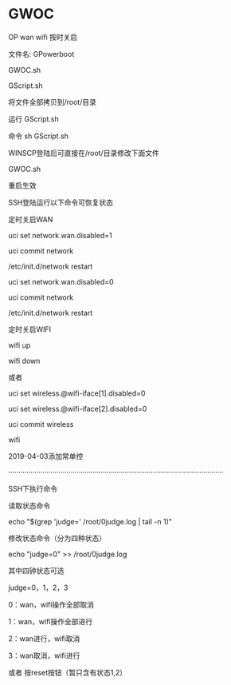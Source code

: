 # GWOC
OP wan wifi 按时关启

文件名:
GPowerboot

GWOC.sh

GScript.sh


将文件全部拷贝到/root/目录

运行 GScript.sh

命令 sh GScript.sh

WINSCP登陆后可直接在/root/目录修改下面文件

GWOC.sh

重启生效

SSH登陆运行以下命令可恢复状态

定时关启WAN

uci set network.wan.disabled=1

uci commit network

/etc/init.d/network restart

uci set network.wan.disabled=0

uci commit network

/etc/init.d/network restart

定时关启WIFI

wifi up

wifi down

或者

uci set wireless.@wifi-iface[1].disabled=0

uci set wireless.@wifi-iface[2].disabled=0

uci commit wireless

wifi

2019-04-03添加常单控

···········································································································

SSH下执行命令

读取状态命令

echo "$(grep 'judge=' /root/0judge.log | tail -n 1)"

修改状态命令（分为四种状态）

echo "judge=0" >> /root/0judge.log

其中四钟状态可选

judge=0，1，2，3

0：wan，wifi操作全部取消

1：wan，wifi操作全部进行

2：wan进行，wifi取消

3：wan取消，wifi进行

或者 按reset按钮（暂只含有状态1,2）
